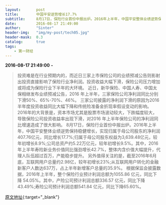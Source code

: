 ```yaml
---
layout:       post
title:        中国平安逆势增长17.7% 
subtitle:     8月17日，保险行业首份中报出炉。2016年上半年，中国平安整体业绩逆势保持稳健增长，实现归属于母公司股东的净利润407.76亿元，同比增长17.7%；归属于母公司股东权益为3639.48亿元，较年初增长8.9%。
date:         2016-08-17 21:49:00
author:       "Sinter"
header-img:   "img/my-post/tech05.jpg"
header-mask:  0.3
catalog:      true
tags:
    - 第一财经
---
```


**2016-08-17 21:49:00**  **-**

> 投资难是在行业预期内的，而近日三家上市保险公司的业绩预减公告则影射出投资直接影响了保险行业净利润。投资收益大幅下滑，保险公司压力增加或将成为保险行业下半年的大环境。
近日，新华保险、中国人寿、中国太保相继发布业绩预减公告，2016 年上半年，三家保险公司净利润同比分别下滑50%、65%-70%、46%。
三家公司披露的净利润下滑的原因为2016 半年度投资收益同比大幅下降和传统险准备金折现率假设变动的影响。2016年的大背景是，资本市场尤其是股票市场波动较大，下跌幅度较大，导致保险公司投资收益率出现下滑，对2016 年上半年保险公司的净利润同比增速造成了很大影响。
8月17日，保险行业首份中报出炉。2016年上半年，中国平安整体业绩逆势保持稳健增长，实现归属于母公司股东的净利润407.76亿元，同比增长17.7%;归属于母公司股东权益为3,639.48亿元，较年初增长8.9%;公司总资产约5.22万亿元，较年初增长9.5%。其中，2016年上半年寿险新业务价值同比强劲增长42.7%，整体内含价值大幅提升，代理人队伍超过百万，产能稳步提升。
另外值得关注的是，截至2016年6月底，互联网用户总量约2.98亿，较年初增长23%;从互联网用户转化的金融新客户人数达637万，占上半年新增客户总量的35.9%。
根据保监会披露数据，2016年上半年，整个保险行业预计利润总额为1055.86 亿元，同比下降 54.05%。其中，产险公司预计利润总额336.57 亿元，同比下降43.49%;寿险公司预计利润总额541.84 亿元，同比下降65.60%。
 
 


[原文地址](http://www.yicai.com/news/5065168.html){:target="_blank"}


